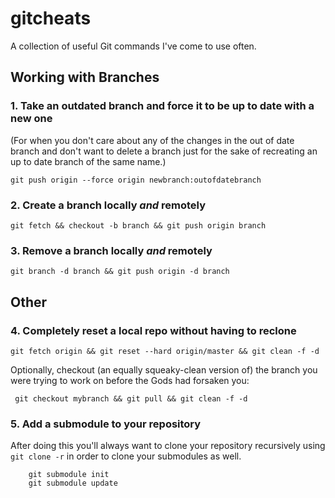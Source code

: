 # gitcheats
A collection of useful Git commands I've come to use often. 


## Working with Branches
### 1. Take an outdated branch and force it to be up to date with a new one

(For when you don't care about any of the changes in the out of date branch and don't 
want to delete a branch just for the sake of recreating an up to date branch of the same name.)

``` git push origin --force origin newbranch:outofdatebranch ```

### 2. Create a branch locally _and_ remotely 
``` git fetch && checkout -b branch && git push origin branch ```

### 3. Remove a branch locally _and_ remotely 

```git branch -d branch && git push origin -d branch ```


## Other

### 4. Completely reset a local repo without having to reclone 

```git fetch origin && git reset --hard origin/master && git clean -f -d ```

Optionally, checkout (an equally squeaky-clean version of) the branch you were trying to work on before the Gods had forsaken you:

``` git checkout mybranch && git pull && git clean -f -d```

### 5. Add a submodule to your repository
After doing this you'll always want to clone your repository recursively using ``` git clone -r``` in order to 
clone your submodules as well. 

``` git submodule add https://github.com/chaconinc/DbConnector
    git submodule init
    git submodule update
```
